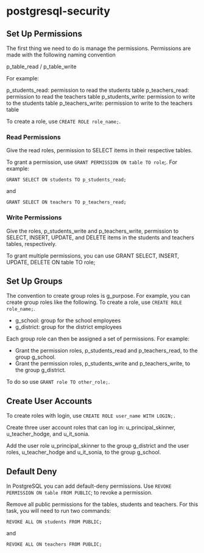 # postgresql-security

## Set Up Permissions

The first thing we need to do is manage the permissions. Permissions are made with the following naming convention

p_table_read / p_table_write

For example:

p_students_read: permission to read the students table
p_teachers_read: permission to read the teachers table
p_students_write: permission to write to the students table
p_teachers_write: permission to write to the teachers table

To create a role, use `CREATE ROLE role_name;`.

### Read Permissions

Give the read roles, permission to SELECT items in their respective tables.

To grant a permission, use `GRANT PERMISSION ON table TO role`;. For example:

`GRANT SELECT ON students TO p_students_read;`

and

`GRANT SELECT ON teachers TO p_teachers_read;`

### Write Permissions

Give the roles, p_students_write and p_teachers_write, permission to SELECT, INSERT, UPDATE, and DELETE items in the students and teachers tables, respectively.

To grant multiple permissions, you can use GRANT SELECT, INSERT, UPDATE, DELETE ON table TO role;

## Set Up Groups

The convention to create group roles is g_purpose. For example, you can create group roles like the following. To create a role, use `CREATE ROLE role_name;`.

- g_school: group for the school employees
- g_district: group for the district employees

Each group role can then be assigned a set of permissions. For example:

- Grant the permission roles, p_students_read and p_teachers_read, to the group g_school.
- Grant the permission roles, p_students_write and p_teachers_write, to the group g_district.

To do so use `GRANT role TO other_role;`.

## Create User Accounts

To create roles with login, use `CREATE ROLE user_name WITH LOGIN;.`

Create three user account roles that can log in: u_principal_skinner, u_teacher_hodge, and u_it_sonia.

Add the user role u_principal_skinner to the group g_district and the user roles, u_teacher_hodge and u_it_sonia, to the group g_school.

## Default Deny

In PostgreSQL you can add default-deny permissions. Use `REVOKE PERMISSION ON table FROM PUBLIC`; to revoke a permission.

Remove all public permissions for the tables, students and teachers. For this task, you will need to run two commands:

`REVOKE ALL ON students FROM PUBLIC;`

and

`REVOKE ALL ON teachers FROM PUBLIC;`
